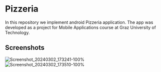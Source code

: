 # Pizzeria

In this repository we implement android Pizzeria application. The app was developed as a project for Mobile Applications course at Graz University of Technology.

## Screenshots
![Screenshot_20240302_173241-100%](https://github.com/l-ilma/pizzeria/assets/93844894/f1982789-c678-4ca6-a469-d479875ea044) &nbsp; &nbsp; &nbsp; ![Screenshot_20240302_173510-100%](https://github.com/l-ilma/pizzeria/assets/93844894/68507fcb-580a-43d6-a045-44dd179d9e15)



